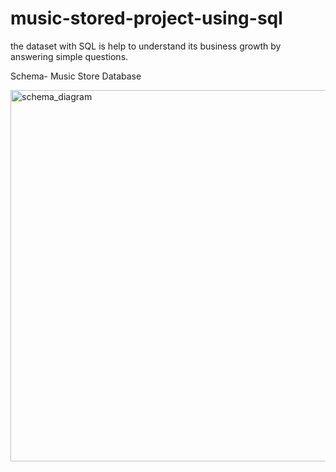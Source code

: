 # music-stored-project-using-sql
 the dataset with SQL is help to understand its business growth by answering   simple questions.
 
Schema- Music Store Database

<img width="594" alt="schema_diagram" src="https://user-images.githubusercontent.com/118958249/221430856-f9133b86-25b4-43a0-bb9c-ded61a411a21.png">

